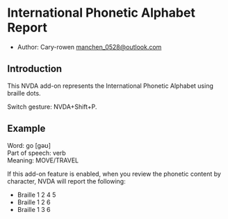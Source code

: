 # International Phonetic Alphabet Report

* Author: Cary-rowen <manchen_0528@outlook.com>

## Introduction

This NVDA add-on represents the International Phonetic Alphabet using braille dots.

Switch gesture: NVDA+Shift+P.

## Example

Word: go [ɡəʊ]  
Part of speech: verb  
Meaning: MOVE/TRAVEL  

If this add-on feature is enabled, when you review the phonetic content by character, NVDA will report the following:

* Braille 1 2 4 5
* Braille 1 2 6
* Braille 1 3 6
